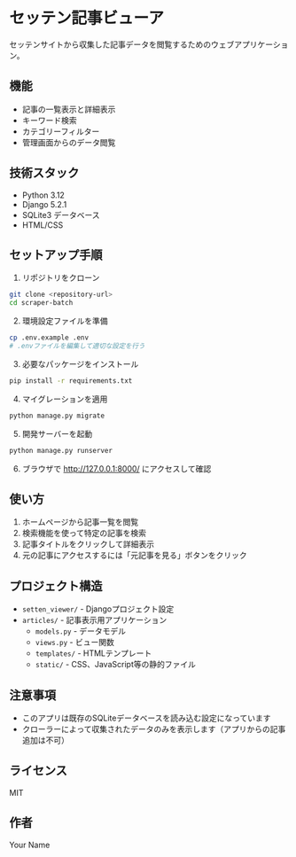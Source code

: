 # セッテン記事ビューア

セッテンサイトから収集した記事データを閲覧するためのウェブアプリケーション。

## 機能

- 記事の一覧表示と詳細表示
- キーワード検索
- カテゴリーフィルター
- 管理画面からのデータ閲覧

## 技術スタック

- Python 3.12
- Django 5.2.1
- SQLite3 データベース
- HTML/CSS

## セットアップ手順

1. リポジトリをクローン
```bash
git clone <repository-url>
cd scraper-batch
```

2. 環境設定ファイルを準備
```bash
cp .env.example .env
# .envファイルを編集して適切な設定を行う
```

3. 必要なパッケージをインストール
```bash
pip install -r requirements.txt
```

4. マイグレーションを適用
```bash
python manage.py migrate
```

5. 開発サーバーを起動
```bash
python manage.py runserver
```

6. ブラウザで http://127.0.0.1:8000/ にアクセスして確認

## 使い方

1. ホームページから記事一覧を閲覧
2. 検索機能を使って特定の記事を検索
3. 記事タイトルをクリックして詳細表示
4. 元の記事にアクセスするには「元記事を見る」ボタンをクリック

## プロジェクト構造

- `setten_viewer/` - Djangoプロジェクト設定
- `articles/` - 記事表示用アプリケーション
  - `models.py` - データモデル
  - `views.py` - ビュー関数
  - `templates/` - HTMLテンプレート
  - `static/` - CSS、JavaScript等の静的ファイル

## 注意事項

- このアプリは既存のSQLiteデータベースを読み込む設定になっています
- クローラーによって収集されたデータのみを表示します（アプリからの記事追加は不可）

## ライセンス

MIT

## 作者

Your Name
